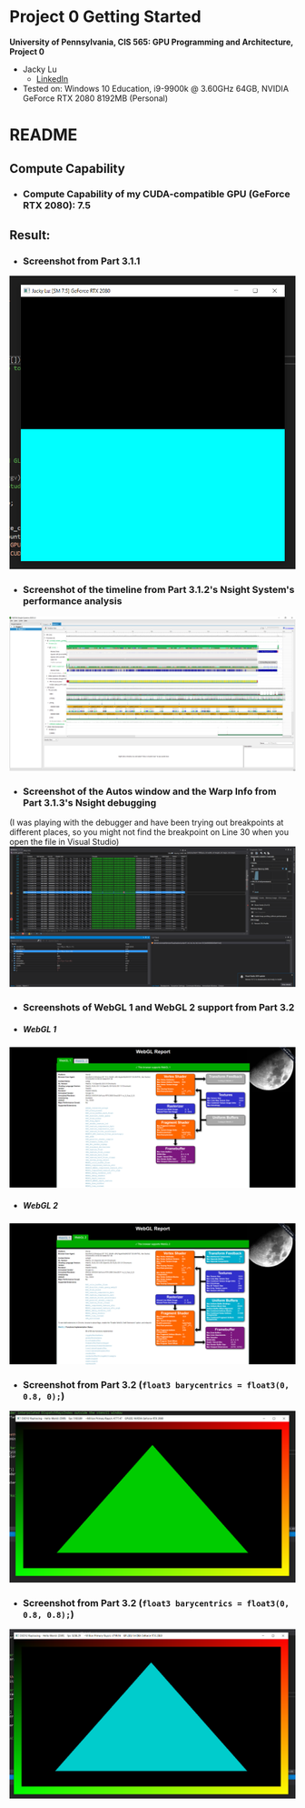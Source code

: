 Project 0 Getting Started
====================

**University of Pennsylvania, CIS 565: GPU Programming and Architecture, Project 0**

* Jacky Lu
  * [LinkedIn](https://www.linkedin.com/in/jacky-lu-506968129/)
* Tested on: Windows 10 Education, i9-9900k @ 3.60GHz 64GB, NVIDIA GeForce RTX 2080 8192MB (Personal)

# README

## Compute Capability
* ### Compute Capability of my CUDA-compatible GPU (GeForce RTX 2080): 7.5

## Result:
* ### Screenshot from Part 3.1.1
![](images/screenshot_3.1.1.png)
* ### Screenshot of the timeline from Part 3.1.2's Nsight System's performance analysis
![](images/screenshot_3.1.2.png)
* ### Screenshot of the Autos window and the Warp Info from Part 3.1.3's Nsight debugging
 (I was playing with the debugger and have been trying out breakpoints at different places, so you might not find the breakpoint on Line 30 when you open the file in Visual Studio)
![](images/screenshot_3.1.3_warp_info.png)
* ### Screenshots of WebGL 1 and WebGL 2 support from Part 3.2
* ##### WebGL 1
![](images/screenshot_3.2_webgl_1.png)
* ##### WebGL 2
![](images/screenshot_3.2_webgl_2.png)
* ### Screenshot from Part 3.2 (`float3 barycentrics = float3(0, 0.8, 0);`)
![](images/screenshot_3.3_1.png)
* ### Screenshot from Part 3.2 (`float3 barycentrics = float3(0, 0.8, 0.8);`)
![](images/screenshot_3.3_2.png)